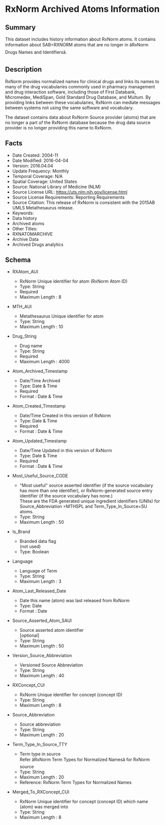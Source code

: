 # RxNorm Archived Atoms Information 

## Summary
This dataset includes history information about RxNorm atoms. It contains information about SAB=RXNORM atoms that are no longer in âRxNorm Drugs Names and Identifiersâ.

## Description
RxNorm provides normalized names for clinical drugs and links its names to many of the drug vocabularies commonly used in pharmacy management and drug interaction software, including those of First Databank, Micromedex, MediSpan, Gold Standard Drug Database, and Multum. By providing links between these vocabularies, RxNorm can mediate messages between systems not using the same software and vocabulary.

The dataset contains data about RxNorm Source provider (atoms) that are no longer a part of the RxNorm database because the drug data source provider is no longer providing this name to RxNorm. 

## Facts
- Date Created: 2004-11
- Date Modified: 2016-04-04
- Version: 2016.04.04
- Update Frequency: Monthly
- Temporal Coverage: N/A
- Spatial Coverage: United States
- Source: National Library of Medicine (NLM)
- Source License URL: https://uts.nlm.nih.gov/license.html
- Source License Requirements: Reporting Requirements
- Source Citation: This release of RxNorm is consistent with the 2015AB UMLS Metathesaurus release.
- Keywords: 
 - Data history
 - Archived atoms
- Other Titles:
 - RXNATOMARCHIVE
 - Archive Data
 - Archived Drugs analytics

## Schema
- RXAtom_AUI
  - RxNorm Unique identifier for atom (RxNorm Atom ID)
  - Type: String
  - Required
  - Maximum Length : 8
 
- MTH_AUI
  - Metathesaurus Unique identifier for atom
  - Type: String
  - Maximum Length : 10
 
- Drug_String
  - Drug name
  - Type: String
  - Required
  - Maximum Length : 4000
 
- Atom_Archived_Timestamp
  - Date/Time Archived
  - Type: Date & Time
  - Required
  - Format : Date & Time
 
- Atom_Created_Timestamp
  - Date/Time Created in this version of RxNorm
  - Type: Date & Time
  - Required
  - Format : Date & Time
 
- Atom_Updated_Timestamp
  - Date/Time Updated in this version of RxNorm
  - Type: Date & Time
  - Required
  - Format : Date & Time

- Most_Useful_Source_CODE
  - "Most useful" source asserted identifier (if the source vocabulary has more than one identifier), or RxNorm-generated source entry identifier (if the source vocabulary has none.)  
These are the FDA generated unique ingredient identifiers (UNIIs) for Source_Abbreviation =MTHSPL and Term_Type_In_Source=SU atoms.
  - Type: String
  - Maximum Length : 50
 
- Is_Brand
  - Branded data flag  
  (not used)
  - Type: Boolean
 
- Language
  - Language of Term
  - Type: String
  - Maximum Length : 3 
 
- Atom_Last_Released_Date
  - Date this name (atom) was last released from RxNorm
  - Type: Date
  - Format : Date
 
- Source_Asserted_Atom_SAUI
  - Source asserted atom identifier  
  [optional]
  - Type: String
  - Maximum Length : 50  
 
- Version_Source_Abbreviation
  - Versioned Source Abbreviation
  - Type: String
  - Maximum Length : 40 
 
- RXConcept_CUI
  - RxNorm Unique identifier for concept (concept ID)
  - Type: String
  - Maximum Length : 8
 
- Source_Abbreviation
  - Source abbreviation
  - Type: String
  - Maximum Length : 20
 
- Term_Type_In_Source_TTY
  - Term type in source  
   Refer âRxNorm Term Types for Normalized Namesâ for RxNorm source
  - Type: String
  - Maximum Length : 20
  - Reference: RxNorm Term Types for Normalized Names 
 
- Merged_To_RXConcept_CUI
  - RxNorm Unique identifier for concept (concept ID) which name (atom) was merged into
  - Type: String
  - Maximum Length : 8
